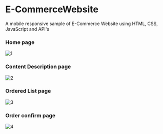 # E-CommerceWebsite
 A mobile responsive sample of E-Commerce Website using HTML, CSS, JavaScript and API's
 
 
 
### Home page
![1](https://github.com/user-attachments/assets/f650989a-cbf8-4b84-83a5-9240273ce208)




### Content Description page
![2](https://github.com/user-attachments/assets/25bfb35d-6fad-405a-80c6-121b6aa13668)



### Ordered List page
![3](https://github.com/user-attachments/assets/1b345676-7557-4f8f-9fe5-c0393038c537)




### Order confirm page
![4](https://github.com/user-attachments/assets/47cfac14-633e-4aa0-a180-4276ff862183)

